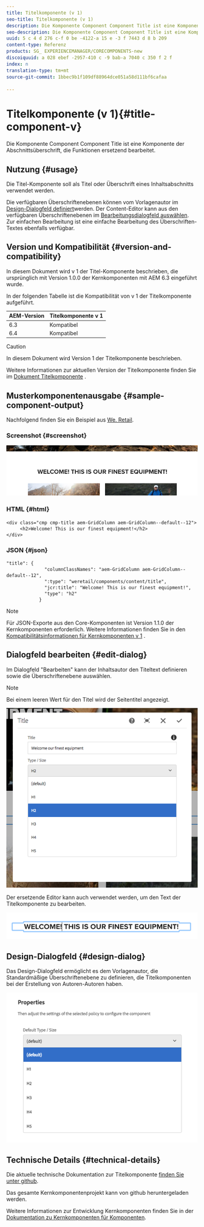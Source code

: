 ```yaml
---
title: Titelkomponente (v 1)
seo-title: Titelkomponente (v 1)
description: Die Komponente Component Component Title ist eine Komponente der Abschnittsüberschrift, die Funktionen ersetzend bearbeitet.
seo-description: Die Komponente Component Component Title ist eine Komponente der Abschnittsüberschrift, die Funktionen ersetzend bearbeitet.
uuid: 5 c 4 d 276 c-f 0 be -4122-a 15 e -3 f 7443 d 8 b 209
content-type: Referenz
products: SG_ EXPERIENCEMANAGER/CORECOMPONENTS-new
discoiquuid: a 028 ebef -2957-410 c -9 bab-a 7040 c 350 f 2 f
index: n
translation-type: tm+mt
source-git-commit: 1bbec9b1f109df88964dce051a58d111bf6cafaa

---
```



# Titelkomponente (v 1){#title-component-v}

Die Komponente Component Component Title ist eine Komponente der Abschnittsüberschrift, die Funktionen ersetzend bearbeitet.

## Nutzung {#usage}

Die Titel-Komponente soll als Titel oder Überschrift eines Inhaltsabschnitts verwendet werden.

Die verfügbaren Überschriftenebenen können vom Vorlagenautor im [Design-Dialogfeld definiert](title-v1.md#main-pars_title_1995166862)werden. Der Content-Editor kann aus den verfügbaren Überschriftenebenen im [Bearbeitungsdialogfeld auswählen](title-v1.md#main-pars_title). Zur einfachen Bearbeitung ist eine einfache Bearbeitung des Überschriften-Textes ebenfalls verfügbar.

## Version und Kompatibilität {#version-and-compatibility}

In diesem Dokument wird v 1 der Titel-Komponente beschrieben, die ursprünglich mit Version 1.0.0 der Kernkomponenten mit AEM 6.3 eingeführt wurde.

In der folgenden Tabelle ist die Kompatibilität von v 1 der Titelkomponente aufgeführt.

| AEM-Version | Titelkomponente v 1 |
|--- |--- |
| 6.3 | Kompatibel |
| 6.4 | Kompatibel |

>[!CAUTION]
>
>In diesem Dokument wird Version 1 der Titelkomponente beschrieben.
>
>Weitere Informationen zur aktuellen Version der Titelkomponente finden Sie im [Dokument Titelkomponente](title.md) .

## Musterkomponentenausgabe {#sample-component-output}

Nachfolgend finden Sie ein Beispiel aus [We. Retail](https://helpx.adobe.com/experience-manager/6-4/sites/developing/using/we-retail.html).

### Screenshot {#screenshot}

![](assets/chlimage_1-36.png)

### HTML {#html}

```
<div class="cmp cmp-title aem-GridColumn aem-GridColumn--default--12">
     <h2>Welcome! This is our finest equipment!</h2>
</div>
```

### JSON {#json}

```
"title": {
              "columnClassNames": "aem-GridColumn aem-GridColumn--default--12",
              ":type": "weretail/components/content/title",
              "jcr:title": "Welcome! This is our finest equipment!",
              "type": "h2"
            }
```

>[!NOTE]
>
>Für JSON-Exporte aus den Core-Komponenten ist Version 1.1.0 der Kernkomponenten erforderlich. Weitere Informationen finden Sie in den [Kompatibilitätsinformationen für Kernkomponenten v 1](versions.md#main-pars_title_236368006) .

## Dialogfeld bearbeiten {#edit-dialog}

Im Dialogfeld &quot;Bearbeiten&quot; kann der Inhaltsautor den Titeltext definieren sowie die Überschriftenebene auswählen.

>[!NOTE]
>
>Bei einem leeren Wert für den Titel wird der Seitentitel angezeigt.

![](assets/chlimage_1-91.png)

Der ersetzende Editor kann auch verwendet werden, um den Text der Titelkomponente zu bearbeiten.

![](assets/chlimage_1-37.png)

## Design-Dialogfeld {#design-dialog}

Das Design-Dialogfeld ermöglicht es dem Vorlagenautor, die Standardmäßige Überschriftenebene zu definieren, die Titelkomponenten bei der Erstellung von Autoren-Autoren haben.

![](assets/chlimage_1-92.png)

## Technische Details {#technical-details}

Die aktuelle technische Dokumentation zur Titelkomponente [finden Sie unter github](https://github.com/adobe/aem-core-wcm-components/tree/master/content/src/content/jcr_root/apps/core/wcm/components/title/v1/title).

Das gesamte Kernkomponentenprojekt kann von github heruntergeladen werden.

Weitere Informationen zur Entwicklung Kernkomponenten finden Sie in der [Dokumentation zu Kernkomponenten für Komponenten](developing.md).
